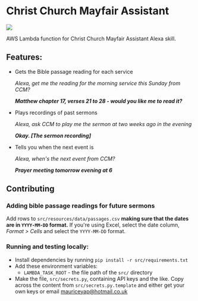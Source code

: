 # Christ Church Mayfair Assistant

![](https://travis-ci.org/travis-ci/travis-web.svg?branch=master)

AWS Lambda function for Christ Church Mayfair Assistant Alexa skill.

## Features:
- Gets the Bible passage reading for each service
  
  *Alexa, get me the reading for the morning service this Sunday from CCM?*
  
  ***Matthew chapter 17, verses 21 to 28 - would you like me to read it?***
  
- Plays recordings of past sermons

  *Alexa, ask CCM to play me the sermon at two weeks ago in the evening*
  
  ***Okay. [The sermon recording]***
  
- Tells you when the next event is

  *Alexa, when's the next event from CCM?*
  
  ***Prayer meeting tomorrow evening at 6***
  
## Contributing
### Adding bible passage readings for future sermons
Add rows to `src/resources/data/passages.csv` **making sure that the dates are in `YYYY-MM-DD`
format.** If you're using Excel, select the date column, *Format > Cells* and select the
`YYYY-MM-DD` format.

### Running and testing locally:
- Install dependencies by running `pip install -r src/requirements.txt`
- Add these environment variables:
  - `LAMBDA_TASK_ROOT` - the file path of the `src/` directory
- Make the file, `src/secrets.py`, containing API keys and the like. Copy across the content from
  `src/secrets.py.template` and either get your own keys or email mauriceyap@hotmail.co.uk
